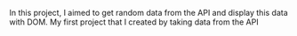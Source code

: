 In this project, I aimed to get random data from the API and display this data with DOM. My first project that I created by taking data from the API